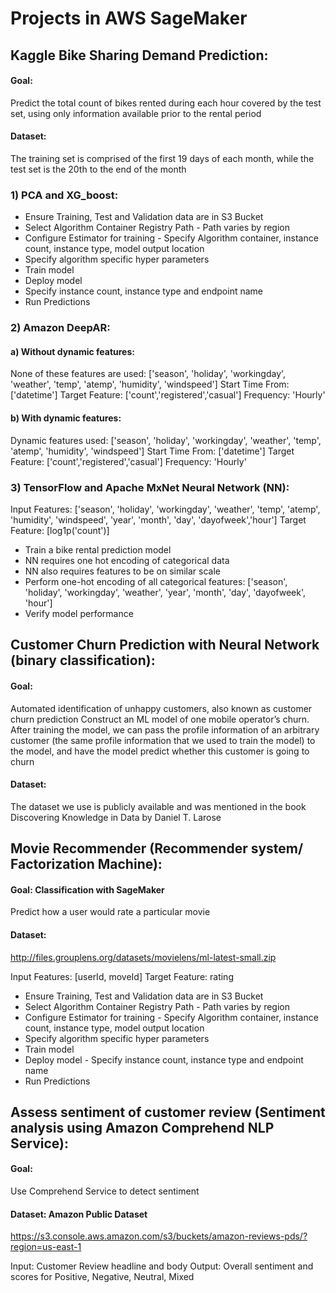 # Projects in AWS SageMaker

## Kaggle Bike Sharing Demand Prediction:

#### Goal: 
Predict the total count of bikes rented during each hour covered by the test set, using only information available prior to the rental period

#### Dataset: 
The training set is comprised of the first 19 days of each month, while the test set is the 20th to the end of the month

### 1) PCA and XG_boost:

- Ensure Training, Test and Validation data are in S3 Bucket
- Select Algorithm Container Registry Path - Path varies by region
- Configure Estimator for training - Specify Algorithm container, instance count, instance type, model output location
- Specify algorithm specific hyper parameters
- Train model
- Deploy model 
- Specify instance count, instance type and endpoint name
- Run Predictions

### 2) Amazon DeepAR:

#### a) Without dynamic features:

None of these features are used: ['season', 'holiday', 'workingday', 'weather', 'temp', 'atemp', 'humidity', 'windspeed']
Start Time From: ['datetime']
Target Feature: ['count','registered','casual']
Frequency: 'Hourly'

#### b) With dynamic features:

Dynamic features used: ['season', 'holiday', 'workingday', 'weather', 'temp', 'atemp', 'humidity', 'windspeed']
Start Time From: ['datetime']
Target Feature: ['count','registered','casual']
Frequency: 'Hourly'

### 3) TensorFlow and Apache MxNet Neural Network (NN):

Input Features: ['season', 'holiday', 'workingday', 'weather', 'temp', 'atemp', 'humidity', 'windspeed', 'year', 'month', 'day', 'dayofweek','hour']
Target Feature: [log1p('count')]

- Train a bike rental prediction model
- NN requires one hot encoding of categorical data
- NN also requires features to be on similar scale
- Perform one-hot encoding of all categorical features: ['season', 'holiday', 'workingday', 'weather', 'year', 'month', 'day', 'dayofweek', 'hour']
- Verify model performance


## Customer Churn Prediction with Neural Network (binary classification):

#### Goal: 
Automated identification of unhappy customers, also known as customer churn prediction
Construct an ML model of one mobile operator’s churn. After training the model, we can pass the profile information of an arbitrary customer (the same profile information that we used to train the model) to the model, and have the model predict whether this customer is going to churn

#### Dataset: 
The dataset we use is publicly available and was mentioned in the book Discovering Knowledge in Data by Daniel T. Larose

## Movie Recommender (Recommender system/ Factorization Machine):

#### Goal: Classification with SageMaker
Predict how a user would rate a particular movie

#### Dataset: 
http://files.grouplens.org/datasets/movielens/ml-latest-small.zip

Input Features: [userId, moveId]
Target Feature: rating

- Ensure Training, Test and Validation data are in S3 Bucket
- Select Algorithm Container Registry Path - Path varies by region
- Configure Estimator for training - Specify Algorithm container, instance count, instance type, model output location
- Specify algorithm specific hyper parameters
- Train model
- Deploy model - Specify instance count, instance type and endpoint name
- Run Predictions

## Assess sentiment of customer review (Sentiment analysis using Amazon Comprehend NLP Service):

#### Goal: 
Use Comprehend Service to detect sentiment

#### Dataset: Amazon Public Dataset
https://s3.console.aws.amazon.com/s3/buckets/amazon-reviews-pds/?region=us-east-1

Input: Customer Review headline and body
Output: Overall sentiment and scores for Positive, Negative, Neutral, Mixed
